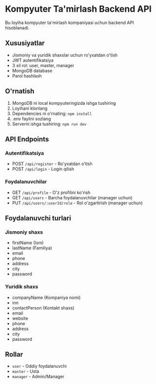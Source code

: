 # Kompyuter Ta'mirlash Backend API

Bu loyiha kompyuter ta'mirlash kompaniyasi uchun backend API hisoblanadi.

## Xususiyatlar

- Jismoniy va yuridik shaxslar uchun ro'yxatdan o'tish
- JWT autentifikatsiya
- 3 xil rol: user, master, manager
- MongoDB database
- Parol hashlash

## O'rnatish

1. MongoDB ni local kompyuteringizda ishga tushiring
2. Loyihani klonlang
3. Dependencies ni o'rnating: `npm install`
4. .env faylini sozlang
5. Serverni ishga tushiring: `npm run dev`

## API Endpoints

### Autentifikatsiya
- POST `/api/register` - Ro'yxatdan o'tish
- POST `/api/login` - Login qilish

### Foydalanuvchilar
- GET `/api/profile` - O'z profilini ko'rish
- GET `/api/users` - Barcha foydalanuvchilar (manager uchun)
- PUT `/api/users/:userId/role` - Rol o'zgartirish (manager uchun)

## Foydalanuvchi turlari

### Jismoniy shaxs
- firstName (Ism)
- lastName (Familiya)
- email
- phone
- address
- city
- password

### Yuridik shaxs
- companyName (Kompaniya nomi)
- inn
- contactPerson (Kontakt shaxs)
- email
- website
- phone
- address
- city
- password

## Rollar
- `user` - Oddiy foydalanuvchi
- `master` - Usta
- `manager` - Admin/Manager
